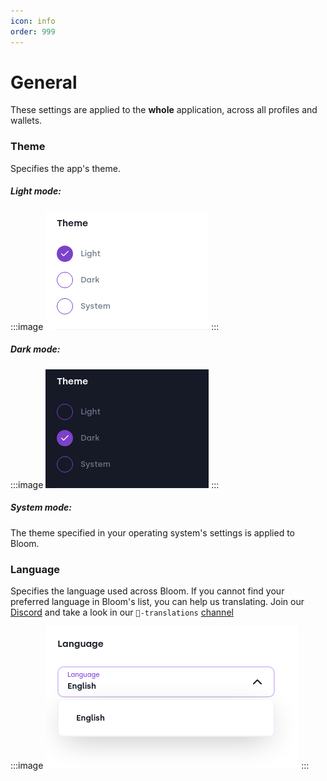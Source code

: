 ```yaml
---
icon: info
order: 999
---
```


# General
These settings are applied to the **whole** application, across all profiles and wallets. 

### Theme
Specifies the app's theme.

##### Light mode:
:::image
![](../../static/screens/settings/lightmode.png "Lightmode")
:::


##### Dark mode:
:::image
![](../../static/screens/settings/darkmode.png "Darkmode")
:::

##### System mode:
The theme specified in your operating system's settings is applied to Bloom.


### Language
Specifies the language used across Bloom. If you cannot find your preferred language in Bloom's list, you can help us translating. 
Join our [Discord](https://discord.com/invite/RjX3jEc7K7) and take a look in our `🔡-translations` [channel](https://discord.com/channels/1106530660358828062/1174373868203425863)

:::image
![](../../static/screens/settings/language.png "Language picker")
:::


